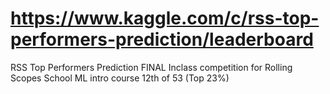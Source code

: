 # https://www.kaggle.com/c/rss-top-performers-prediction/leaderboard
RSS Top Performers Prediction FINAL Inclass competition for Rolling Scopes School ML intro course
12th of 53 (Top 23%)
